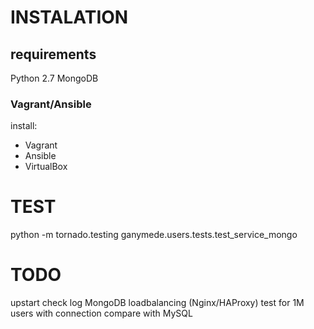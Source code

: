 # INSTALATION

## requirements
Python 2.7
MongoDB

### Vagrant/Ansible

install:

*   Vagrant
*   Ansible
*   VirtualBox



TEST
====

python -m tornado.testing ganymede.users.tests.test_service_mongo

TODO
====
upstart
check log MongoDB
loadbalancing (Nginx/HAProxy)
test for 1M users with connection
compare with MySQL
